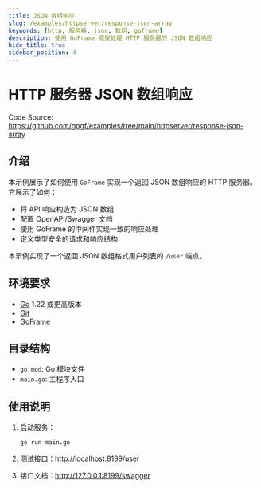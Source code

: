 ```yaml
---
title: JSON 数组响应
slug: /examples/httpserver/response-json-array
keywords: [http, 服务器, json, 数组, goframe]
description: 使用 GoFrame 框架处理 HTTP 服务器的 JSON 数组响应
hide_title: true
sidebar_position: 4
---
```


# HTTP 服务器 JSON 数组响应

Code Source: https://github.com/gogf/examples/tree/main/httpserver/response-json-array


## 介绍

本示例展示了如何使用 `GoFrame` 实现一个返回 JSON 数组响应的 HTTP 服务器。它展示了如何：
- 将 API 响应构造为 JSON 数组
- 配置 OpenAPI/Swagger 文档
- 使用 GoFrame 的中间件实现一致的响应处理
- 定义类型安全的请求和响应结构

本示例实现了一个返回 JSON 数组格式用户列表的 `/user` 端点。

## 环境要求

- [Go](https://golang.org/dl/) 1.22 或更高版本
- [Git](https://git-scm.com/downloads)
- [GoFrame](https://goframe.org)

## 目录结构

- `go.mod`: Go 模块文件
- `main.go`: 主程序入口

## 使用说明

1. 启动服务：
   ```bash
   go run main.go
   ```

2. 测试接口：http://localhost:8199/user

3. 接口文档：http://127.0.0.1:8199/swagger
